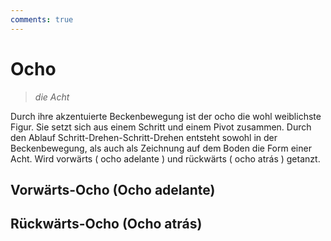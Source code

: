 ```yaml
---
comments: true
---
```

# Ocho

> *die Acht*

Durch ihre akzentuierte Beckenbewegung ist der ocho die wohl weiblichste Figur. Sie setzt sich aus einem Schritt und einem Pivot zusammen. Durch den Ablauf Schritt-Drehen-Schritt-Drehen entsteht sowohl in der Beckenbewegung, als auch als Zeichnung auf dem Boden die Form einer Acht. Wird vorwärts ( ocho adelante ) und rückwärts ( ocho atrás ) getanzt.

## Vorwärts-Ocho (Ocho adelante)

## Rückwärts-Ocho (Ocho atrás)

